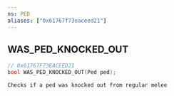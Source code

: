```yaml
---
ns: PED
aliases: ["0x61767f73eaceed21"]
---
```

## WAS_PED_KNOCKED_OUT

```c
// 0x61767F73EACEED21
bool WAS_PED_KNOCKED_OUT(Ped ped);
```

```
Checks if a ped was knocked out from regular melee
```
